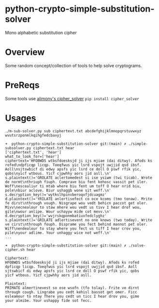 # python-crypto-simple-substitution-solver
Mono alphabetic substitution cipher

# Overview
Some random concept/collection of tools to help solve cryptograms.


# PreReqs
Some tools use [alimony's cipher_solver](https://github.com/alimony/cipher_solver)
`pip install cipher_solver`

# Usages
`./m-sub-solver.py sub ciphertext.txt abcdefghijklmnopqrstuvwxyz wvutsrzponmlkqihgfedcbaxyj`


```
➜  python-crypto-simple-substitution-solver git:(main) ✗ ./simple-subsolver.py ciphertext.txt hear
['ciphertext.txt', 'hear']
what_to_look_for=['hear']
ciphertext='HFOBWDS wtbsfdoesksjd ji ijs mjiae (dai ditwy). Afods ks rofed\ndpficqp licqp. Toeqfwus yic lsrd vspojt uwjjid qsd ibsf. Aoll\nsjtswbicf di edwy apsfs yic lsrd ce doll O pswf rfik yic, qobs\nyicf wtbous. Yicf cjpwhhy aors jid asll.\n'
s.plaintext()='GROLATE aclertomedest si ise ysiwm (twi ticab). Wrote de normt\nthriuph fiuph. Comprave biu fent kehosc vassit pet iler. Woff\nescealiur ti mtab where biu fent um toff O hear nrid biu, pole\nbiur aclove. Biur ushaggb wone sit weff.\n'
s.decryption_key()='wytkslhpinvberoqxfjdcuagmz'
d.plaintext()='YRILATE anlertisefect co oce kcoms (tmo tonaw). Mrite fe dirst\nthrough vough. Nisgrape wou vedt behicn paccot get oler. Mivv\necnealour to staw mhere wou vedt us tivv I hear drof wou, gile\nwour anlipe. Wour uchayyw mide cot mevv.\n'
d.decryption_key()='wvjrskqponmbatiuxfedclyghz'
s.plaintext()='GRILATE adlertisevent no one knows (two today). Write ve cirst\nthrouph fouph. Disprame you fect behind mannot pet oler. Wiff\nendealour to stay where you fect us tiff I hear crov you, pile\nyour adlime. Your unhaggy wice not weff.\n'
...
```

```
➜  python-crypto-simple-substitution-solver git:(main) ✗ ./solve-cipher.sh hear

Ciphertext:
HFOBWDS wtbsfdoesksjd ji ijs mjiae (dai ditwy). Afods ks rofed
dpficqp licqp. Toeqfwus yic lsrd vspojt uwjjid qsd ibsf. Aoll
sjtswbicf di edwy apsfs yic lsrd ce doll O pswf rfik yic, qobs
yicf wtbous. Yicf cjpwhhy aors jid asll.

Plaintext:
PRIMATE almertinevest so ose wsofn (tfo tolay). Frite ve dirnt
through cough. Lingrabe you cedt kehisl bassot get omer. Ficc
esleamour to ntay fhere you cedt un ticc I hear drov you, gime
your almibe. Your ushappy fide sot fecc.
```
